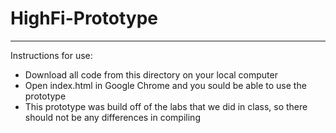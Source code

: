 # HighFi-Prototype
***
Instructions for use:
* Download all code from this directory on your local computer
* Open index.html in Google Chrome and you sould be able to use the prototype
* This prototype was build off of the labs that we did in class, so there should not be any differences in compiling
